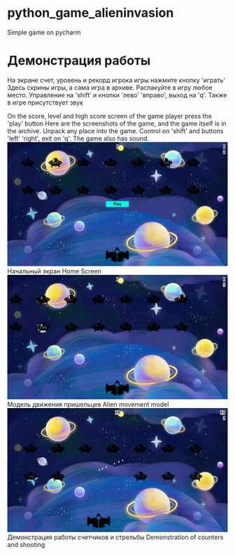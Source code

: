 # python_game_alieninvasion
Simple game on pycharm

# Демонстрация работы
На экране счет, уровень и рекорд игрока игры нажмите кнопку 'играть'
Здесь скрины игры, а сама игра в архиве. Распакуйте в игру любое место.
Управление на 'shift' и кнопки 'лево' 'вправо', выход на 'q'. Также в игре присутствует звук

On the score, level and high score screen of the game player press the 'play' button
Here are the screenshots of the game, and the game itself is in the archive. Unpack any place into the game.
Control on 'shift' and buttons 'left' 'right', exit on 'q'. The game also has sound.
![Стартовый экран](https://github.com/Bibosiandre/python_game_alieninvasion/blob/master/demo/1.PNG)
Начальный экран Home Screen
![Движение пришельцев](https://github.com/Bibosiandre/python_game_alieninvasion/blob/master/demo/2.PNG)
Модель движения пришельцев Alien movement model
![Вид работы виджетов](https://github.com/Bibosiandre/python_game_alieninvasion/blob/master/demo/3.PNG)
Демонстрация работы счетчиков и стрельбы Demonstration of counters and shooting
